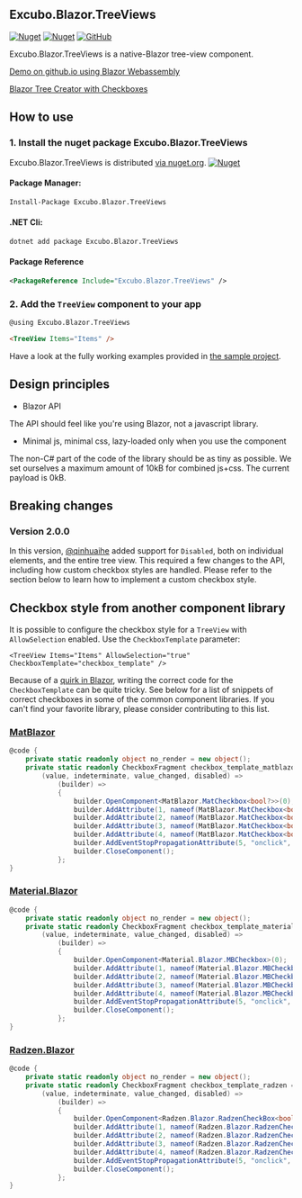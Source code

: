 ## Excubo.Blazor.TreeViews

[![Nuget](https://img.shields.io/nuget/v/Excubo.Blazor.TreeViews)](https://www.nuget.org/packages/Excubo.Blazor.TreeViews/)
[![Nuget](https://img.shields.io/nuget/dt/Excubo.Blazor.TreeViews)](https://www.nuget.org/packages/Excubo.Blazor.TreeViews/)
[![GitHub](https://img.shields.io/github/license/excubo-ag/Blazor.TreeViews)](https://github.com/excubo-ag/Blazor.TreeViews/)

Excubo.Blazor.TreeViews is a native-Blazor tree-view component.

[Demo on github.io using Blazor Webassembly](https://excubo-ag.github.io/Blazor.TreeViews/)

[Blazor Tree Creator with Checkboxes](https://blazorhelpwebsite.com/ViewBlogPost/51)

## How to use

### 1. Install the nuget package Excubo.Blazor.TreeViews

Excubo.Blazor.TreeViews is distributed [via nuget.org](https://www.nuget.org/packages/Excubo.Blazor.TreeViews/).
[![Nuget](https://img.shields.io/nuget/v/Excubo.Blazor.TreeViews)](https://www.nuget.org/packages/Excubo.Blazor.TreeViews/)

#### Package Manager:
```ps
Install-Package Excubo.Blazor.TreeViews
```

#### .NET Cli:
```cmd
dotnet add package Excubo.Blazor.TreeViews
```

#### Package Reference
```xml
<PackageReference Include="Excubo.Blazor.TreeViews" />
```

### 2. Add the `TreeView` component to your app

```html
@using Excubo.Blazor.TreeViews

<TreeView Items="Items" />
```

Have a look at the fully working examples provided in [the sample project](https://github.com/excubo-ag/Blazor.TreeViews/tree/main/TestProject_Components).

## Design principles

- Blazor API

The API should feel like you're using Blazor, not a javascript library.

- Minimal js, minimal css, lazy-loaded only when you use the component

The non-C# part of the code of the library should be as tiny as possible. We set ourselves a maximum amount of 10kB for combined js+css.
The current payload is 0kB.

## Breaking changes

### Version 2.0.0

In this version, [@qinhuaihe](https://github.com/qinhuaihe) added support for `Disabled`, both on individual elements, and the entire tree view. This required a few changes to the API, including how custom checkbox styles are handled.
Please refer to the section below to learn how to implement a custom checkbox style.

## Checkbox style from another component library

It is possible to configure the checkbox style for a `TreeView` with `AllowSelection` enabled. Use the `CheckboxTemplate` parameter:

```
<TreeView Items="Items" AllowSelection="true" CheckboxTemplate="checkbox_template" />
```

Because of a [quirk in Blazor](https://github.com/dotnet/aspnetcore/issues/24655), writing the correct code for the `CheckboxTemplate` can be quite tricky.
See below for a list of snippets of correct checkboxes in some of the common component libraries.
If you can't find your favorite library, please consider contributing to this list.

### [MatBlazor](https://github.com/SamProf/MatBlazor)

```cs
@code {
    private static readonly object no_render = new object();
    private static readonly CheckboxFragment checkbox_template_matblazor =
        (value, indeterminate, value_changed, disabled) =>
            (builder) =>
            {
                builder.OpenComponent<MatBlazor.MatCheckbox<bool?>>(0);
                builder.AddAttribute(1, nameof(MatBlazor.MatCheckbox<bool?>.Value), indeterminate ? null : value);
                builder.AddAttribute(2, nameof(MatBlazor.MatCheckbox<bool?>.ValueChanged), EventCallback.Factory.Create<bool?>(no_render, (v) => { if (v != null) { value_changed(v.Value); } }));
                builder.AddAttribute(3, nameof(MatBlazor.MatCheckbox<bool?>.Indeterminate), true);
                builder.AddAttribute(4, nameof(MatBlazor.MatCheckbox<bool?>.Disabled), disabled);
                builder.AddEventStopPropagationAttribute(5, "onclick", true);
                builder.CloseComponent();
            };
}
```

### [Material.Blazor](https://github.com/Material-Blazor/Material.Blazor)

```cs
@code {
    private static readonly object no_render = new object();
    private static readonly CheckboxFragment checkbox_template_material_blazor =
        (value, indeterminate, value_changed, disabled) =>
            (builder) =>
            {
                builder.OpenComponent<Material.Blazor.MBCheckbox>(0);
                builder.AddAttribute(1, nameof(Material.Blazor.MBCheckbox.Value), value);
                builder.AddAttribute(2, nameof(Material.Blazor.MBCheckbox.ValueChanged), EventCallback.Factory.Create<bool>(no_render, value_changed));
                builder.AddAttribute(3, nameof(Material.Blazor.MBCheckbox.IsIndeterminate), indeterminate);
                builder.AddAttribute(4, nameof(Material.Blazor.MBCheckbox.Disabled), disabled);
                builder.AddEventStopPropagationAttribute(5, "onclick", true);
                builder.CloseComponent();
            };
}
```


### [Radzen.Blazor](https://github.com/radzenhq/radzen-blazor)

```cs
@code {
    private static readonly object no_render = new object();
    private static readonly CheckboxFragment checkbox_template_radzen =
        (value, indeterminate, value_changed, disabled) =>
            (builder) =>
            {
                builder.OpenComponent<Radzen.Blazor.RadzenCheckBox<bool?>>(0);
                builder.AddAttribute(1, nameof(Radzen.Blazor.RadzenCheckBox<bool?>.Value), indeterminate ? null : value);
                builder.AddAttribute(2, nameof(Radzen.Blazor.RadzenCheckBox<bool?>.ValueChanged), EventCallback.Factory.Create<bool?>(no_render, (v) => { if (v != null) { value_changed(v.Value); } }));
                builder.AddAttribute(3, nameof(Radzen.Blazor.RadzenCheckBox<bool?>.TriState), false);
                builder.AddAttribute(4, nameof(Radzen.Blazor.RadzenCheckBox<bool?>.Disabled), disabled);
                builder.AddEventStopPropagationAttribute(5, "onclick", true);
                builder.CloseComponent();
            };
}
```
